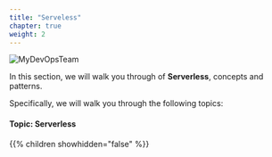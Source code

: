 ```yaml
---
title: "Serveless"
chapter: true
weight: 2
---
```


![MyDevOpsTeam](/images/MyDevOpsTeam-Logo.png?width=20pc)

In this section, we will walk you through of **Serverless**, concepts and patterns.

Specifically, we will walk you through the following topics:

#### Topic: Serverless

{{% children showhidden="false" %}}

